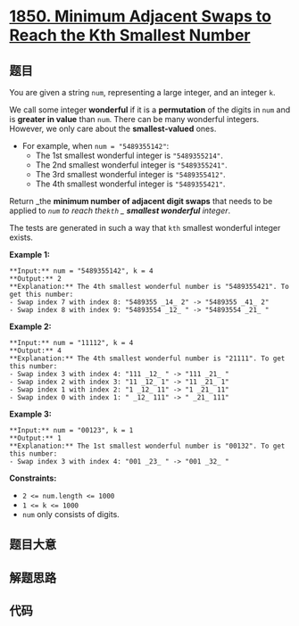 # [1850. Minimum Adjacent Swaps to Reach the Kth Smallest Number](https://leetcode.com/problems/minimum-adjacent-swaps-to-reach-the-kth-smallest-number)

## 题目

You are given a string `num`, representing a large integer, and an integer
`k`.

We call some integer **wonderful** if it is a **permutation** of the digits in
`num` and is **greater in value** than `num`. There can be many wonderful
integers. However, we only care about the **smallest-valued** ones.

  * For example, when `num = "5489355142"`: 
    * The 1st smallest wonderful integer is `"5489355214"`.
    * The 2nd smallest wonderful integer is `"5489355241"`.
    * The 3rd smallest wonderful integer is `"5489355412"`.
    * The 4th smallest wonderful integer is `"5489355421"`.

Return _the **minimum number of adjacent digit swaps** that needs to be
applied to _`num` _to reach the_`kth` _ **smallest wonderful** integer_.

The tests are generated in such a way that `kth` smallest wonderful integer
exists.



**Example 1:**

    
    
    **Input:** num = "5489355142", k = 4
    **Output:** 2
    **Explanation:** The 4th smallest wonderful number is "5489355421". To get this number:
    - Swap index 7 with index 8: "5489355 _14_ 2" -> "5489355 _41_ 2"
    - Swap index 8 with index 9: "54893554 _12_ " -> "54893554 _21_ "
    

**Example 2:**

    
    
    **Input:** num = "11112", k = 4
    **Output:** 4
    **Explanation:** The 4th smallest wonderful number is "21111". To get this number:
    - Swap index 3 with index 4: "111 _12_ " -> "111 _21_ "
    - Swap index 2 with index 3: "11 _12_ 1" -> "11 _21_ 1"
    - Swap index 1 with index 2: "1 _12_ 11" -> "1 _21_ 11"
    - Swap index 0 with index 1: " _12_ 111" -> " _21_ 111"
    

**Example 3:**

    
    
    **Input:** num = "00123", k = 1
    **Output:** 1
    **Explanation:** The 1st smallest wonderful number is "00132". To get this number:
    - Swap index 3 with index 4: "001 _23_ " -> "001 _32_ "
    



**Constraints:**

  * `2 <= num.length <= 1000`
  * `1 <= k <= 1000`
  * `num` only consists of digits.


## 题目大意

## 解题思路

## 代码

```javascript

```
